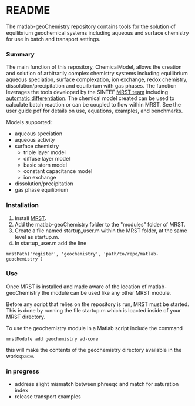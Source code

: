# README #

The matlab-geoChemistry repository contains tools for the solution of equilibrium geochemical systems including aqueous and surface chemistry for use in batch and transport settings. 

### Summary ###

The main function of this repository, ChemicalModel, allows the creation and solution of arbitrarily complex chemistry systems including equilibrium aqueous speciation, surface complexation, ion exchange, redox chemistry, dissolution/precipitation and equilbrium with gas phases. The function leverages the tools developed by the SINTEF [MRST team](http://www.sintef.no/projectweb/mrst/) including [automatic differentiation](https://en.wikipedia.org/wiki/Automatic_differentiation). The chemical model created can be used to calculate batch reaction or can be coupled to flow within MRST. See the user guide pdf for details on use, equations, examples, and benchmarks. 

Models supported:

* aqueous speciation
* aqueous activity
* surface chemistry
    * triple layer model
    * diffuse layer model
    * basic stern model
    * constant capacitance model
    * ion exchange
* dissolution/precipitation
* gas phase equilibrium

### Installation ###

1. Install [MRST](http://www.sintef.no/projectweb/mrst/downloadable-resources/). 
2. Add the matlab-geoChemistry folder to the "modules" folder of MRST.
3. Create a file named startup_user.m within the MRST folder, at the same level as startup.m.
4. In startup_user.m add the line
~~~~
mrstPath('register', 'geochemistry', 'path/to/repo/matlab-geochemistry')
~~~~

### Use ###

Once MRST is installed and made aware of the location of matlab-geoChemistry the module can be used like any other MRST module. 

Before any script that relies on the repository is run, MRST must be started. This is done by running the file startup.m which is loacted inside of your MRST directory.

To use the geochemistry module in a Matlab script include the command

~~~~~
mrstModule add geochemistry ad-core
~~~~~

this will make the contents of the geochemistry directory available in the workspace.

### in progress ###
* address slight mismatch between phreeqc and match for saturation index
* release transport examples